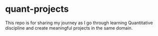 # quant-projects
This repo is for sharing my journey as I go through learning Quantitative discipline and create meaningful projects in the same domain.
